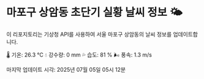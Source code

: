 
# 마포구 상암동 초단기 실황 날씨 정보 🌤️

이 리포지토리는 기상청 API를 사용하여 서울 마포구 상암동의 날씨 정보를 업데이트합니다. 

🌡️ 기온: 26.3 ℃
💧 강수량: 0 mm
💦 습도: 81 %
🌬️ 풍속: 1.3 m/s

마지막 업데이트 시각: 2025년 07월 05일 05시 12분    
